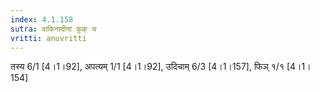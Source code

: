 ```yaml
---
index: 4.1.158
sutra: वाकिनादीनां कुक् च
vritti: anuvritti
---
```


तस्य 6/1 [4।1।92], अपत्यम् 1/1 [4।1।92], उदिचाम् 6/3 [4।1।157], फिञ्  १/१ [4।1।154]